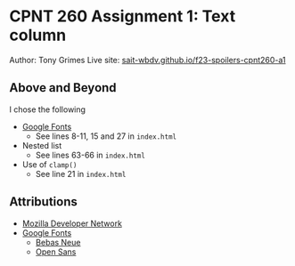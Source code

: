 # CPNT 260 Assignment 1: Text column
Author: Tony Grimes
Live site: [sait-wbdv.github.io/f23-spoilers-cpnt260-a1](https://sait-wbdv.github.io/f23-spoilers-cpnt260-a1)

## Above and Beyond
I chose the following
- [Google Fonts](https://fonts.google.com/)
    - See lines 8-11, 15 and 27 in `index.html`
- Nested list
    - See lines 63-66 in `index.html`
- Use of `clamp()`
    - See line 21 in `index.html`

## Attributions
- [Mozilla Developer Network](https://developer.mozilla.org/en-US/docs/Web/Guide)
- [Google Fonts](https://fonts.google.com/)
    - [Bebas Neue](https://fonts.google.com/specimen/Bebas+Neue)
    - [Open Sans](https://fonts.google.com/specimen/Open+Sans)

